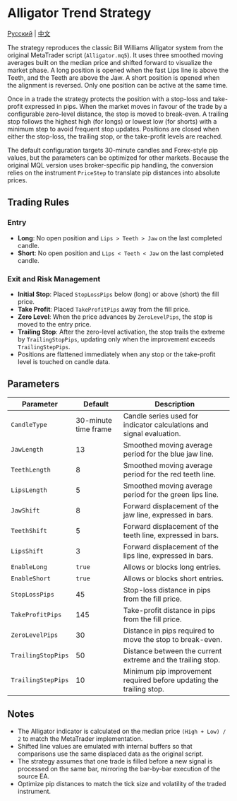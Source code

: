 # Alligator Trend Strategy
[Русский](README_ru.md) | [中文](README_cn.md)

The strategy reproduces the classic Bill Williams Alligator system from the original MetaTrader script (`Alligator.mq5`). It uses three smoothed moving averages built on the median price and shifted forward to visualize the market phase. A long position is opened when the fast Lips line is above the Teeth, and the Teeth are above the Jaw. A short position is opened when the alignment is reversed. Only one position can be active at the same time.

Once in a trade the strategy protects the position with a stop-loss and take-profit expressed in pips. When the market moves in favour of the trade by a configurable zero-level distance, the stop is moved to break-even. A trailing stop follows the highest high (for longs) or lowest low (for shorts) with a minimum step to avoid frequent stop updates. Positions are closed when either the stop-loss, the trailing stop, or the take-profit levels are reached.

The default configuration targets 30-minute candles and Forex-style pip values, but the parameters can be optimized for other markets. Because the original MQL version uses broker-specific pip handling, the conversion relies on the instrument `PriceStep` to translate pip distances into absolute prices.

## Trading Rules

### Entry
- **Long**: No open position and `Lips > Teeth > Jaw` on the last completed candle.
- **Short**: No open position and `Lips < Teeth < Jaw` on the last completed candle.

### Exit and Risk Management
- **Initial Stop**: Placed `StopLossPips` below (long) or above (short) the fill price.
- **Take Profit**: Placed `TakeProfitPips` away from the fill price.
- **Zero Level**: When the price advances by `ZeroLevelPips`, the stop is moved to the entry price.
- **Trailing Stop**: After the zero-level activation, the stop trails the extreme by `TrailingStopPips`, updating only when the improvement exceeds `TrailingStepPips`.
- Positions are flattened immediately when any stop or the take-profit level is touched on candle data.

## Parameters

| Parameter | Default | Description |
|-----------|---------|-------------|
| `CandleType` | 30-minute time frame | Candle series used for indicator calculations and signal evaluation. |
| `JawLength` | 13 | Smoothed moving average period for the blue jaw line. |
| `TeethLength` | 8 | Smoothed moving average period for the red teeth line. |
| `LipsLength` | 5 | Smoothed moving average period for the green lips line. |
| `JawShift` | 8 | Forward displacement of the jaw line, expressed in bars. |
| `TeethShift` | 5 | Forward displacement of the teeth line, expressed in bars. |
| `LipsShift` | 3 | Forward displacement of the lips line, expressed in bars. |
| `EnableLong` | `true` | Allows or blocks long entries. |
| `EnableShort` | `true` | Allows or blocks short entries. |
| `StopLossPips` | 45 | Stop-loss distance in pips from the fill price. |
| `TakeProfitPips` | 145 | Take-profit distance in pips from the fill price. |
| `ZeroLevelPips` | 30 | Distance in pips required to move the stop to break-even. |
| `TrailingStopPips` | 50 | Distance between the current extreme and the trailing stop. |
| `TrailingStepPips` | 10 | Minimum pip improvement required before updating the trailing stop. |

## Notes

- The Alligator indicator is calculated on the median price `(High + Low) / 2` to match the MetaTrader implementation.
- Shifted line values are emulated with internal buffers so that comparisons use the same displaced data as the original script.
- The strategy assumes that one trade is filled before a new signal is processed on the same bar, mirroring the bar-by-bar execution of the source EA.
- Optimize pip distances to match the tick size and volatility of the traded instrument.
